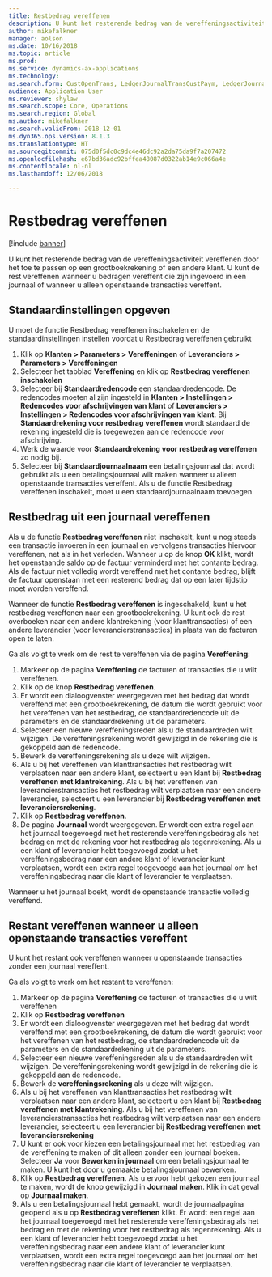 ```yaml
---
title: Restbedrag vereffenen
description: U kunt het resterende bedrag van de vereffeningsactiviteit vereffenen door het toe te passen op een grootboekrekening.
author: mikefalkner
manager: aolson
ms.date: 10/16/2018
ms.topic: article
ms.prod: 
ms.service: dynamics-ax-applications
ms.technology: 
ms.search.form: CustOpenTrans, LedgerJournalTransCustPaym, LedgerJournalTransVendPaym, VendOpenTrans
audience: Application User
ms.reviewer: shylaw
ms.search.scope: Core, Operations
ms.search.region: Global
ms.author: mikefalkner
ms.search.validFrom: 2018-12-01
ms.dyn365.ops.version: 8.1.3
ms.translationtype: HT
ms.sourcegitcommit: 075d0f5dc0c9dc4e46dc92a2da75da9f7a207472
ms.openlocfilehash: e67bd36adc92bffea48087d0322ab14e9c066a4e
ms.contentlocale: nl-nl
ms.lasthandoff: 12/06/2018

---
```


# <a name="settle-remainder"></a>Restbedrag vereffenen

[!include [banner](../includes/banner.md)]

U kunt het resterende bedrag van de vereffeningsactiviteit vereffenen door het toe te passen op een grootboekrekening of een andere klant. U kunt de rest vereffenen wanneer u bedragen vereffent die zijn ingevoerd in een journaal of wanneer u alleen openstaande transacties vereffent.

## <a name="setting-up-defaults"></a>Standaardinstellingen opgeven 
U moet de functie Restbedrag vereffenen inschakelen en de standaardinstellingen instellen voordat u Restbedrag vereffenen gebruikt

1)  Klik op **Klanten   > Parameters > Vereffeningen** of **Leveranciers > Parameters > Vereffeningen**
2)  Selecteer het tabblad **Vereffening** en klik op **Restbedrag vereffenen inschakelen**
3)  Selecteer bij **Standaardredencode** een standaardredencode. De redencodes moeten al zijn ingesteld in **Klanten > Instellingen > Redencodes voor afschrijvingen van klant** of **Leveranciers > Instellingen > Redencodes voor afschrijvingen van klant**. Bij **Standaardrekening voor restbedrag vereffenen** wordt standaard de rekening ingesteld die is toegewezen aan de redencode voor afschrijving.
3)  Werk de waarde voor **Standaardrekening voor restbedrag vereffenen** zo nodig bij.
4)  Selecteer bij **Standaardjournaalnaam** een betalingsjournaal dat wordt gebruikt als u een betalingsjournaal wilt maken wanneer u alleen openstaande transacties vereffent. Als u de functie Restbedrag vereffenen inschakelt, moet u een standaardjournaalnaam toevoegen.

## <a name="settle-remainder-from-a-journal"></a>Restbedrag uit een journaal vereffenen
Als u de functie **Restbedrag vereffenen** niet inschakelt, kunt u nog steeds een transactie invoeren in een journaal en vervolgens transacties hiervoor vereffenen, net als in het verleden. Wanneer u op de knop **OK** klikt, wordt het openstaande saldo op de factuur verminderd met het contante bedrag. Als de factuur niet volledig wordt vereffend met het contante bedrag, blijft de factuur openstaan met een resterend bedrag dat op een later tijdstip moet worden vereffend.

Wanneer de functie **Restbedrag vereffenen** is ingeschakeld, kunt u het restbedrag vereffenen naar een grootboekrekening. U kunt ook de rest overboeken naar een andere klantrekening (voor klanttransacties) of een andere leverancier (voor leverancierstransacties) in plaats van de facturen open te laten. 

Ga als volgt te werk om de rest te vereffenen via de pagina **Vereffening**:

1)  Markeer op de pagina **Vereffening** de facturen of transacties die u wilt vereffenen.
2)  Klik op de knop **Restbedrag vereffenen**.
3)  Er wordt een dialoogvenster weergegeven met het bedrag dat wordt vereffend met een grootboekrekening, de datum die wordt gebruikt voor het vereffenen van het restbedrag, de standaardredencode uit de parameters en de standaardrekening uit de parameters. 
4)  Selecteer een nieuwe vereffeningsreden als u de standaardreden wilt wijzigen. De vereffeningsrekening wordt gewijzigd in de rekening die is gekoppeld aan de redencode.
5)  Bewerk de vereffeningsrekening als u deze wilt wijzigen.
6)  Als u bij het vereffenen van klanttransacties het restbedrag wilt verplaatsen naar een andere klant, selecteert u een klant bij **Restbedrag vereffenen met klantrekening**. Als u bij het vereffenen van leverancierstransacties het restbedrag wilt verplaatsen naar een andere leverancier, selecteert u een leverancier bij **Restbedrag vereffenen met leveranciersrekening**.
6)  Klik op **Restbedrag vereffenen**.
7)  De pagina **Journaal** wordt weergegeven. Er wordt een extra regel aan het journaal toegevoegd met het resterende vereffeningsbedrag als het bedrag en met de rekening voor het restbedrag als tegenrekening. Als u een klant of leverancier hebt toegevoegd zodat u het vereffeningsbedrag naar een andere klant of leverancier kunt verplaatsen, wordt een extra regel toegevoegd aan het journaal om het vereffeningsbedrag naar die klant of leverancier te verplaatsen.

Wanneer u het journaal boekt, wordt de openstaande transactie volledig vereffend. 

## <a name="settle-remainder-when-you-are-only-settling-open-transactions"></a>Restant vereffenen wanneer u alleen openstaande transacties vereffent
U kunt het restant ook vereffenen wanneer u openstaande transacties zonder een journaal vereffent.

Ga als volgt te werk om het restant te vereffenen:

1)  Markeer op de pagina **Vereffening** de facturen of transacties die u wilt vereffenen
2)  Klik op **Restbedrag vereffenen**
3)  Er wordt een dialoogvenster weergegeven met het bedrag dat wordt vereffend met een grootboekrekening, de datum die wordt gebruikt voor het vereffenen van het restbedrag, de standaardredencode uit de parameters en de standaardrekening uit de parameters. 
4)  Selecteer een nieuwe vereffeningsreden als u de standaardreden wilt wijzigen. De vereffeningsrekening wordt gewijzigd in de rekening die is gekoppeld aan de redencode.
5)  Bewerk de **vereffeningsrekening** als u deze wilt wijzigen.
6)  Als u bij het vereffenen van klanttransacties het restbedrag wilt verplaatsen naar een andere klant, selecteert u een klant bij **Restbedrag vereffenen met klantrekening**. Als u bij het vereffenen van leverancierstransacties het restbedrag wilt verplaatsen naar een andere leverancier, selecteert u een leverancier bij **Restbedrag vereffenen met leveranciersrekening**
7)  U kunt er ook voor kiezen een betalingsjournaal met het restbedrag van de vereffening te maken of dit alleen zonder een journaal boeken. Selecteer **Ja** voor **Bewerken in journaal** om een betalingsjournaal te maken. U kunt het door u gemaakte betalingsjournaal bewerken.
8)  Klik op **Restbedrag vereffenen**. Als u ervoor hebt gekozen een journaal te maken, wordt de knop gewijzigd in **Journaal maken**. Klik in dat geval op **Journaal maken**.
9)  Als u een betalingsjournaal hebt gemaakt, wordt de journaalpagina geopend als u op **Restbedrag vereffenen** klikt. Er wordt een regel aan het journaal toegevoegd met het resterende vereffeningsbedrag als het bedrag en met de rekening voor het restbedrag als tegenrekening. Als u een klant of leverancier hebt toegevoegd zodat u het vereffeningsbedrag naar een andere klant of leverancier kunt verplaatsen, wordt een extra regel toegevoegd aan het journaal om het vereffeningsbedrag naar die klant of leverancier te verplaatsen.

